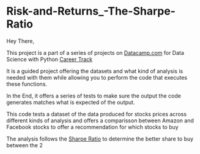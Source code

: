 # Risk-and-Returns_-The-Sharpe-Ratio

Hey There, 

This project is a part of a series of projects on [Datacamp.com](https://learn.datacamp.com/) for Data Science with Python [Career Track](https://learn.datacamp.com/career-tracks/data-scientist-with-python?version=5)

It is a guided project offering the datasets and what kind of analysis is needed with them while allowing you to perform the code that executes these functions.

In the End, it offers a series of tests to make sure the output the code generates matches what is expected of the output.

This code tests a dataset of the data produced for stocks prices across different kinds of analysis and offers a comparisson between Amazon and Facebook stocks to offer a recommendation for which stocks to buy

The analysis follows the [Sharpe Ratio](https://en.wikipedia.org/wiki/Sharpe_ratio) to determine the better share to buy between the 2
